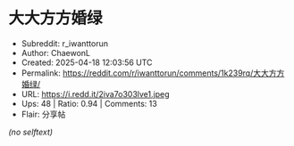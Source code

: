 # 大大方方婚绿

- Subreddit: r_iwanttorun
- Author: ChaewonL
- Created: 2025-04-18 12:03:56 UTC
- Permalink: https://reddit.com/r/iwanttorun/comments/1k239rq/大大方方婚绿/
- URL: https://i.redd.it/2iva7o303lve1.jpeg
- Ups: 48 | Ratio: 0.94 | Comments: 13
- Flair: 分享帖

_(no selftext)_
